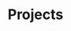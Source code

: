 ---
href: "/projects"
href_class: ""
title: "Projects"
icon_class: "far fa-rocket"
sort_order: 3
---
